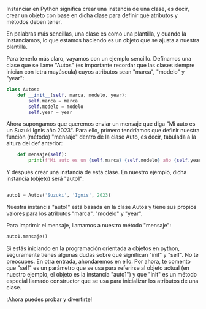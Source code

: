 Instanciar en Python significa crear una instancia de una clase, es decir, crear un objeto con base en dicha clase para definir qué atributos y métodos deben tener. 

En palabras más sencillas, una clase es como una plantilla, y cuando la instanciamos, lo que estamos haciendo es un objeto que se ajusta a nuestra plantilla.

Para tenerlo más claro, vayamos con un ejemplo sencillo. Definamos una clase que se llame "Autos" (es importante recordar que las clases siempre inician con letra mayúscula) cuyos atributos sean "marca", "modelo" y "year":

```python
class Autos:
    def __init__(self, marca, modelo, year):
        self.marca = marca
        self.modelo = modelo
        self.year = year
```

Ahora supongamos que queremos enviar un mensaje que diga "Mi auto es un Suzuki Ignis año 2023". Para ello, primero tendríamos que definir nuestra función (método) "mensaje" dentro de la clase Auto, es decir, tabulada a la altura del def anterior:

```python
    def mensaje(self):
        print(f'Mi auto es un {self.marca} {self.modelo} año {self.year}')
```

Y después crear una instancia de esta clase. En nuestro ejemplo, dicha instancia (objeto) será "auto1":

```python

auto1 = Autos('Suzuki', 'Ignis', 2023)
```

Nuestra instancia "auto1" está basada en la clase Autos y tiene sus propios valores para los atributos "marca", "modelo" y "year". 

Para imprimir el mensaje, llamamos a nuestro método "mensaje":

```python
auto1.mensaje()
```

Si estás iniciando en la programación orientada a objetos en python, seguramente tienes algunas dudas sobre qué significan "init" y "self". No te preocupes. En otra entrada, ahondaremos en ello. Por ahora, te comento que "self" es un parámetro que se usa para referirse al objeto actual (en nuestro ejemplo, el objeto es la instancia "auto1") y que "init" es un método especial llamado constructor que se usa para inicializar los atributos de una clase. 

¡Ahora puedes probar y divertirte! 
